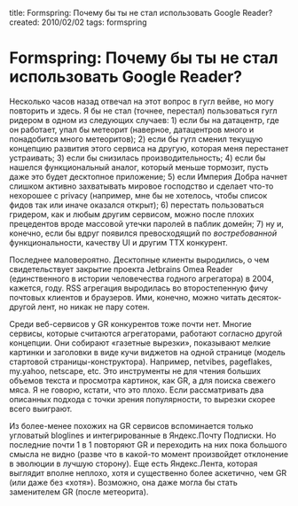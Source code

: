 title: Formspring: Почему бы ты не стал использовать Google Reader?
created: 2010/02/02
tags: formspring

# Formspring: Почему бы ты не стал использовать Google Reader?

Несколько часов назад отвечал на этот вопрос в гугл вейве, но могу повторить и здесь. Я бы не стал (точнее, перестал) пользоваться гугл ридером в одном из следующих случаев: 1) если бы на датацентр, где он работает, упал бы метеорит (наверное, датацентров много и понадобится много метеоритов); 2) если бы гугл сменил текущую концепцию развития этого сервиса на другую, которая меня перестанет устраивать; 3) если бы снизилась производительность; 4) если бы нашелся функциональный аналог, который меньше тормозит, пусть даже это будет десктопное приложение; 5) если Империя Добра начнет слишком активно захватывать мировое господство и сделает что-то нехорошее с privacy (например, мне бы не хотелось, чтобы список фидов так или иначе оказался открыт); 6) перестать пользоваться гридером, как и любым другим сервисом, можно после плохих прецедентов вроде массовой утечки паролей в паблик домейн; 7) ну и, конечно, если бы вдруг появился превосходящий по *востребованной* функциональности, качеству UI и другим ТТХ конкурент.

Последнее маловероятно. Десктопные клиенты выродились, о чем свидетельствует закрытие проекта Jetbrains Omea Reader (единственного в истории человечества годного агрегатора) в 2004, кажется, году. RSS агрегация выродилась во второстепенную фичу почтовых клиентов и браузеров. Ими, конечно, можно читать десяток-другой лент, но никак не пару сотен.

Среди веб-сервисов у GR конкурентов тоже почти нет. Многие сервисы, которые считаются агрегаторами, работают согласно другой концепции. Они собирают «газетные вырезки», показывают мелкие картинки и заголовки в виде кучи виджетов на одной странице (модель стартовой страницы-конструктора). Например, netvibes, pageflakes, my.yahoo, netscape, etc. Это инструменты не для чтения больших объемов текста и просмотра картинок, как GR, а для поиска свежего мяса. Я не говорю, кстати, что это плохо. Если рассматривать два описанных подхода с точки зрения популярности, то вырезки скорее всего выиграют.

Из более-менее похожих на GR сервисов вспоминается только угловатый bloglines и интегрированные в Яндекс.Почту Подписки. Но последние почти 1 в 1 повторяют GR и переходить на них пока большого смысла не видно (разве что в какой-то момент произвойдет отклонение в эволюции в лучшую сторону). Еще есть Яндекс.Лента, которая выглядит вполне неплохо, хотя и существенно более аскетично, чем GR (или даже без «хотя»). Возможно, она даже могла бы стать заменителем GR (после метеорита).
